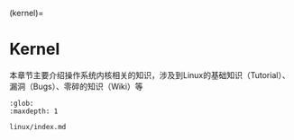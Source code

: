 (kernel)=
# Kernel

本章节主要介绍操作系统内核相关的知识，涉及到Linux的基础知识（Tutorial）、漏洞（Bugs）、零碎的知识（Wiki）等

```{toctree}
:glob:
:maxdepth: 1

linux/index.md
```
